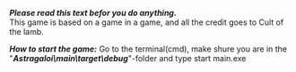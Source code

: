 ***___Please read this text befor you do anything.___***<br>
This game is based on a game in a game, and all the credit goes to Cult of the lamb.

***___How to start the game:___***
  Go to the terminal(cmd), make shure you are in the "___Astragaloi\main\target\debug___"-folder and type start main.exe
